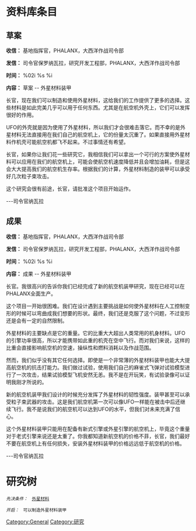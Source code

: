 # 资料库条目

## 草案

**收信：** 基地指挥官，PHALANX，大西洋作战司令部

**发信：** 司令官保罗纳瓦拉，研究开发工程部，PHALANX，大西洋作战司令部

**时间：** %02i %s %i

**内容：** 草案 -- 外星材料装甲

长官，现在我们可以制造和使用外星材料，这给我们的工作提供了更多的选择。这些材料是如此完美几乎可以用于任何东西。尤其是在航空机外壳上，它们可以发挥很好的作用。

UFO的外壳就是因为使用了外星材料，所以我们才会很难击落它。而不幸的是外星材料无法直接用在我们自己的航空机上，它的份量太沉重了。如果直接用外星材料作机壳可能航空机都飞不起来。不过事情还有希望。

长官，如果你让我们花一些研究它，我相信我们可以拿出一个可行的方案使外星材料可以应用在我们的航空机上，可能会使航空机速度降低并且会增加油耗，但是这会大大提高我们的航空机生存率。根据我们的计算，外星材料制造的装甲可以承受好几次粒子束攻击。

这个研究会很有前途，长官，请批准这个项目开始运作。

---司令官纳瓦拉

## 成果

**收信：** 基地指挥官，PHALANX，大西洋作战司令部

**发信：** 司令官保罗纳瓦拉，研究开发工程部，PHALANX，大西洋作战司令部

**时间：** %02i %s %i

**内容：** 成果 -- 外星材料装甲

长官。我很高兴的告诉你我们已经完成了新的航空机装甲研究，现在已经可以在PHALANX全面生产。

这个项目一开始很困难。我们在设计遇到主要挑战是如何使外星材料在人工控制变形的时候可以弯曲成我们想要的形状。最终，我们还是克服了这个问题，不过变形还是会有一定的自然限制。

外星材料的主要缺点是它的重量。它的比重大大超出人类常用的机身材料。UFO的引擎功率很高，所以才能携带如此重的机壳在空中飞行。而对我们来说，这样的比重会直接影响航空机的空速，操纵性和燃料消耗以及作战范围。

然而，我们似乎没有其它任何选择。即使是一个非常薄的外星材料装甲也能大大提高航空机的抗击打能力。我们做过试验，使用我们自己的麻雀式飞弹对试验模型进行了一次攻击，结果试验模型飞机安然无恙。我不是在开玩笑，有试验录像可以证明我刚才所说的。

新的航空机装甲我们设计的时候充分发挥了外星材料的韧性强度。装甲甚至可以承受粒子束武器的攻击。这是我们航空机第一次可以像UFO一样能在被击中后还继续飞行。我不是说我们的航空机可以达到UFO的水平，但我们对未来充满了信心。

这个外星材料装甲只能用在配备有新式引擎或外星引擎的航空机上，毕竟这个重量对于老式引擎来说还是太重了。你我都知道新航空机的价格不菲，长官，我们最好不要在航空机上有任何损失，安装外星材料装甲的价格远远低于航空机的价格。

---司令官纳瓦拉

# 研究树

*`先决条件：`*
` `[`外星材料`](研究/外星材料 "wikilink")

*`开启：`*
` 可以制造外星材料装甲`

[Category:General](Category:General "wikilink")
[Category:研究](Category:研究 "wikilink")